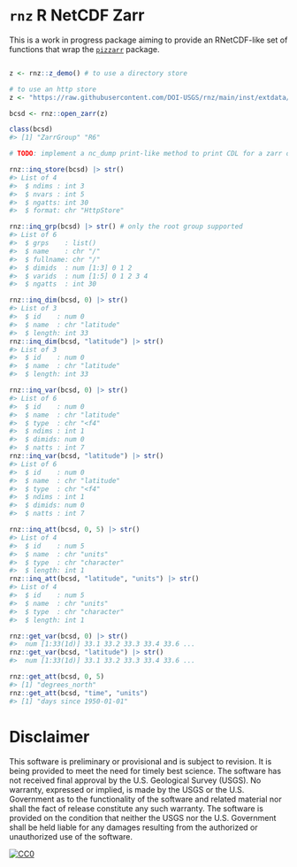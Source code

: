 
<!-- README.md is generated from README.Rmd. Please edit that file -->

# `rnz` R NetCDF Zarr

This is a work in progress package aiming to provide an RNetCDF-like set
of functions that wrap the
[`pizzarr`](https://github.com/keller-mark/pizzarr) package.

``` r

z <- rnz::z_demo() # to use a directory store

# to use an http store
z <- "https://raw.githubusercontent.com/DOI-USGS/rnz/main/inst/extdata/bcsd.zarr/"

bcsd <- rnz::open_zarr(z)

class(bcsd)
#> [1] "ZarrGroup" "R6"

# TODO: implement a nc_dump print-like method to print CDL for a zarr object

rnz::inq_store(bcsd) |> str()
#> List of 4
#>  $ ndims : int 3
#>  $ nvars : int 5
#>  $ ngatts: int 30
#>  $ format: chr "HttpStore"

rnz::inq_grp(bcsd) |> str() # only the root group supported
#> List of 6
#>  $ grps    : list()
#>  $ name    : chr "/"
#>  $ fullname: chr "/"
#>  $ dimids  : num [1:3] 0 1 2
#>  $ varids  : num [1:5] 0 1 2 3 4
#>  $ ngatts  : int 30

rnz::inq_dim(bcsd, 0) |> str()
#> List of 3
#>  $ id    : num 0
#>  $ name  : chr "latitude"
#>  $ length: int 33
rnz::inq_dim(bcsd, "latitude") |> str()
#> List of 3
#>  $ id    : num 0
#>  $ name  : chr "latitude"
#>  $ length: int 33

rnz::inq_var(bcsd, 0) |> str()
#> List of 6
#>  $ id    : num 0
#>  $ name  : chr "latitude"
#>  $ type  : chr "<f4"
#>  $ ndims : int 1
#>  $ dimids: num 0
#>  $ natts : int 7
rnz::inq_var(bcsd, "latitude") |> str()
#> List of 6
#>  $ id    : num 0
#>  $ name  : chr "latitude"
#>  $ type  : chr "<f4"
#>  $ ndims : int 1
#>  $ dimids: num 0
#>  $ natts : int 7

rnz::inq_att(bcsd, 0, 5) |> str()
#> List of 4
#>  $ id    : num 5
#>  $ name  : chr "units"
#>  $ type  : chr "character"
#>  $ length: int 1
rnz::inq_att(bcsd, "latitude", "units") |> str()
#> List of 4
#>  $ id    : num 5
#>  $ name  : chr "units"
#>  $ type  : chr "character"
#>  $ length: int 1

rnz::get_var(bcsd, 0) |> str()
#>  num [1:33(1d)] 33.1 33.2 33.3 33.4 33.6 ...
rnz::get_var(bcsd, "latitude") |> str()
#>  num [1:33(1d)] 33.1 33.2 33.3 33.4 33.6 ...

rnz::get_att(bcsd, 0, 5)
#> [1] "degrees_north"
rnz::get_att(bcsd, "time", "units")
#> [1] "days since 1950-01-01"
```

# Disclaimer

This software is preliminary or provisional and is subject to revision.
It is being provided to meet the need for timely best science. The
software has not received final approval by the U.S. Geological Survey
(USGS). No warranty, expressed or implied, is made by the USGS or the
U.S. Government as to the functionality of the software and related
material nor shall the fact of release constitute any such warranty. The
software is provided on the condition that neither the USGS nor the U.S.
Government shall be held liable for any damages resulting from the
authorized or unauthorized use of the software.

[![CC0](https://i.creativecommons.org/p/zero/1.0/88x31.png)](https://creativecommons.org/publicdomain/zero/1.0/)
